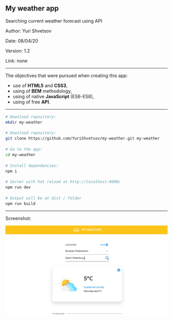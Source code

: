 ## My weather app
Searching current weather forecast using API

Author: Yuri Shvetsov

Date: 08/04/20

Version: 1.2

Link: none

------------
The objectives that were pursued when creating this app:
- use of **HTML5** and **CSS3**,
- using of **BEM** methodology,
- using of native **JavaScript** (ES6-ES8),
- using of free **API**.

------------

``` zsh
# Download repository:
mkdir my-weather

# Download repository:
git clone https://github.com/YuriShvetsov/my-weather.git my-weather

# Go to the app:
cd my-weather

# Install dependencies:
npm i

# Server with hot reload at http://localhost:9000/
npm run dev

# Output will be at dist / folder
npm run build
```

------------
Screenshot:

![Image alt](https://github.com/YuriShvetsov/my-weather/blob/master/screenshots/screenshot.jpg)
